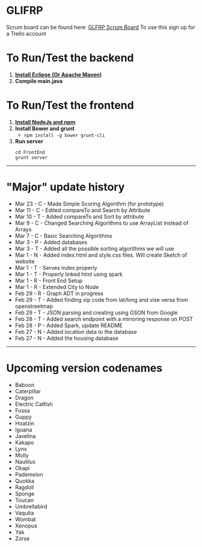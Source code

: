 # GLIFRP
Scrum board can be found here: 
<a href="https://trello.com/b/YEKUDQie">GLFRP Scrum Board</a>
To use this sign up for a Trello account

# To Run/Test the backend
1. <a href="https://eclipse.org/downloads/"> **Install Eclipse (Or Apache Maven)** </a>
2. **Compile main.java**

# To Run/Test the frontend
1. <a href="https://nodejs.org/en/"> **Install NodeJs and npm** </a>
2. **Install Bower and grunt**
	* ```npm install -g bower grunt-cli```
3. **Run server**
	```
	cd FrontEnd
	grunt server
	```
	
___________________________________________________________________________________________
# "Major" update history
* Mar 23 - C - Made Simple Scoring Algorithm (for prototype)
* Mar 11 - C - Edited compareTo and Search by Attribute
* Mar 10 - T - Added compareTo and Sort by attribute
* Mar 9 - C - Changed Searching Algorithms to use ArrayList instead of Arrays
* Mar 7 - C - Basic Searching Algorithms
* Mar 3 - P - Added databases
* Mar 3 - T - Added all the possible sorting algorithms we will use
* Mar 1 - N - Added index.html and style.css files. Will create Sketch of website
* Mar 1 - T - Serves index properly
* Mar 1 - T - Properly linked html using spark
* Mar 1 - R - Front End Setup
* Mar 1 - R - Extended City to Node
* Feb 29 - R - Graph ADT in progress
* Feb 29 - T - Added finding xip code from lat/long and vise versa from openstreetmap
* Feb 29 - T - JSON parsing and creating using GSON from Google
* Feb 28 - T - Added search endpoint with a mirroring response on POST
* Feb 28 - P - Added Spark, update README
* Feb 27 - N - Added location data to the database
* Feb 27 - N - Added the housing database



_________________________________________________________________________________
# Upcoming version codenames
* Baboon
* Caterpillar
* Dragon
* Electric Catfish
* Fossa
* Guppy
* Hoatzin
* Iguana
* Javelina
* Kakapo
* Lynx
* Molly
* Nautilus
* Okapi
* Pademelon
* Quokka
* Ragdoll
* Sponge
* Toucan
* Umbrellabird
* Vaquita
* Wombat
* Xenopus
* Yak
* Zorse

